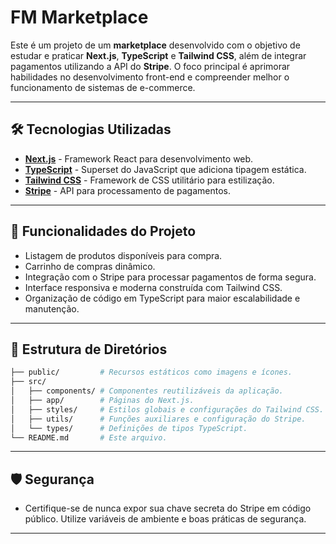 # FM Marketplace

Este é um projeto de um **marketplace** desenvolvido com o objetivo de estudar e praticar **Next.js**, **TypeScript** e **Tailwind CSS**, além de integrar pagamentos utilizando a API do **Stripe**. O foco principal é aprimorar habilidades no desenvolvimento front-end e compreender melhor o funcionamento de sistemas de e-commerce.

---

## 🛠️ Tecnologias Utilizadas

- **[Next.js](https://nextjs.org/)** - Framework React para desenvolvimento web.
- **[TypeScript](https://www.typescriptlang.org/)** - Superset do JavaScript que adiciona tipagem estática.
- **[Tailwind CSS](https://tailwindcss.com/)** - Framework de CSS utilitário para estilização.
- **[Stripe](https://stripe.com/)** - API para processamento de pagamentos.

---

## 🚀 Funcionalidades do Projeto

- Listagem de produtos disponíveis para compra.
- Carrinho de compras dinâmico.
- Integração com o Stripe para processar pagamentos de forma segura.
- Interface responsiva e moderna construída com Tailwind CSS.
- Organização de código em TypeScript para maior escalabilidade e manutenção.

---

## 📂 Estrutura de Diretórios

```bash
├── public/         # Recursos estáticos como imagens e ícones.
├── src/
│   ├── components/ # Componentes reutilizáveis da aplicação.
│   ├── app/        # Páginas do Next.js.
│   ├── styles/     # Estilos globais e configurações do Tailwind CSS.
│   ├── utils/      # Funções auxiliares e configuração do Stripe.
│   └── types/      # Definições de tipos TypeScript.
└── README.md       # Este arquivo.
```

---

## 🛡️ Segurança

- Certifique-se de nunca expor sua chave secreta do Stripe em código público. Utilize variáveis de ambiente e boas práticas de segurança.

---
